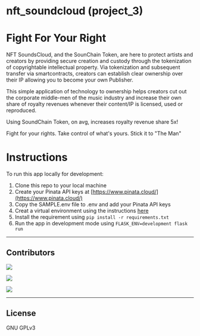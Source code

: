 # nft_soundcloud (project_3)

# Fight For Your Right

NFT SoundsCloud, and the SounChain Token, are here to protect artists and creators by providing secure creation and custody through the tokenization of copyrightable intellectual property. Via tokenization and subsequent transfer via smartcontracts, creators can establish clear ownership over their IP allowing you to become your own Publisher.

This simple application of technology to ownership helps creators cut out the corporate middle-men of the music industry and increase their own share of royalty revenues whenever their content/IP is licensed, used or reproduced.

Using SoundChain Token, on avg, increases royalty revenue share 5x!

Fight for your rights. Take control of what's yours. Stick it to "The Man"

# Instructions

To run this app locally for development:

1. Clone this repo to your local machine
2. Create your Pinata API keys at [https://www.pinata.cloud/](https://www.pinata.cloud/)
3. Copy the SAMPLE.env file to .env and add your Pinata API keys
4. Creat a virtual environment using the instructions [here](https://flask.palletsprojects.com/en/2.0.x/installation/#virtual-environments)
5. Install the requirement using `pip install -r requirements.txt`
6. Run the app in development mode using `FLASK_ENV=development flask run`

---

## Contributors

[![](https://github.com/woodedlawn.png?size=50)](https://github.com/woodedlawn)

[![](https://github.com/dylanbowsky.png?size=50)](https://github.com/dylanbowsky)

[![](https://github.com/jsherrer391.png?size=50)](https://github.com/jsherrer391)

---

## License

GNU GPLv3
